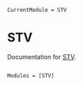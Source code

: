 ```@meta
CurrentModule = STV
```

# STV

Documentation for [STV](https://github.com/grahamstark/STV.jl).

```@index
```

```@autodocs
Modules = [STV]
```
